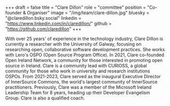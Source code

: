+++
draft = false
title = "Clare Dillon"
role = "committee"
position = "Co-founder & Organiser"
image = "/img/team/clare-dillon.jpg"
bluesky = "@claredillon.bsky.social"
linkedin = "https://www.linkedin.com/in/claredillon/"
github = "https://github.com/claredillon"
+++

With over 25 years' of experience in the technology industry, Clare Dillon is currently a researcher with the University of Galway, focusing on researching open, collaborative software development practices. She works with Lero's OSPO (Open Source Program Office). In 2021, Clare co-founded Open Ireland Network, a community for those interested in promoting open source in Ireland. Clare is a community lead with CURIOSS, a global community for those who work in university and research institutions OSPOs. From 2021-2023, Clare served as the inaugural Executive Director of InnerSource Commons, the world's largest community of InnerSource practitioners. Previously, Clare was a member of the Microsoft Ireland Leadership Team for 8 years, heading up their Developer Evangelism Group. Clare is also a qualified coach.
